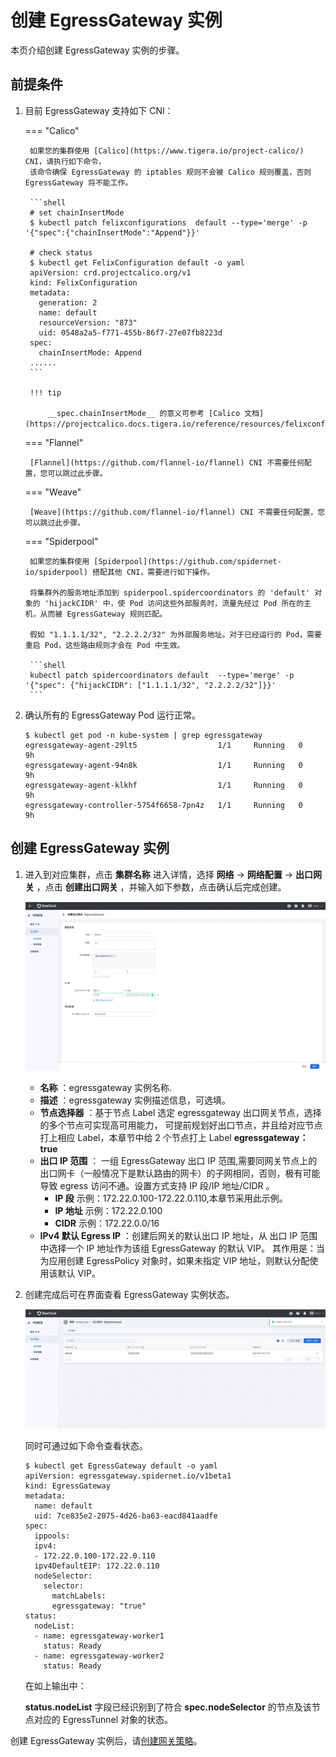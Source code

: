 # 创建 EgressGateway 实例

本页介绍创建 EgressGateway 实例的步骤。

## 前提条件

1. 目前 EgressGateway 支持如下 CNI：

    ===  "Calico"

        如果您的集群使用 [Calico](https://www.tigera.io/project-calico/) CNI，请执行如下命令，
        该命令确保 EgressGateway 的 iptables 规则不会被 Calico 规则覆盖，否则 EgressGateway 将不能工作。

        ```shell
        # set chainInsertMode
        $ kubectl patch felixconfigurations  default --type='merge' -p '{"spec":{"chainInsertMode":"Append"}}'
        
        # check status
        $ kubectl get FelixConfiguration default -o yaml
        apiVersion: crd.projectcalico.org/v1
        kind: FelixConfiguration
        metadata:
          generation: 2
          name: default
          resourceVersion: "873"
          uid: 0548a2a5-f771-455b-86f7-27e07fb8223d
        spec:
          chainInsertMode: Append
        ......
        ```

        !!! tip

            __spec.chainInsertMode__ 的意义可参考 [Calico 文档](https://projectcalico.docs.tigera.io/reference/resources/felixconfig)。

    ===  "Flannel"

        [Flannel](https://github.com/flannel-io/flannel) CNI 不需要任何配置，您可以跳过此步骤。

    ===  "Weave"

        [Weave](https://github.com/flannel-io/flannel) CNI 不需要任何配置，您可以跳过此步骤。

    ===  "Spiderpool"

        如果您的集群使用 [Spiderpool](https://github.com/spidernet-io/spiderpool) 搭配其他 CNI，需要进行如下操作。

        将集群外的服务地址添加到 spiderpool.spidercoordinators 的 'default' 对象的 'hijackCIDR' 中，使 Pod 访问这些外部服务时，流量先经过 Pod 所在的主机，从而被 EgressGateway 规则匹配。

        假如 "1.1.1.1/32", "2.2.2.2/32" 为外部服务地址。对于已经运行的 Pod，需要重启 Pod，这些路由规则才会在 Pod 中生效。

        ```shell
        kubectl patch spidercoordinators default  --type='merge' -p '{"spec": {"hijackCIDR": ["1.1.1.1/32", "2.2.2.2/32"]}}'
        ```

2. 确认所有的 EgressGateway Pod 运行正常。

    ```shell
    $ kubectl get pod -n kube-system | grep egressgateway
    egressgateway-agent-29lt5                  1/1     Running   0          9h
    egressgateway-agent-94n8k                  1/1     Running   0          9h
    egressgateway-agent-klkhf                  1/1     Running   0          9h
    egressgateway-controller-5754f6658-7pn4z   1/1     Running   0          9h
    ```

## 创建 EgressGateway 实例

1. 进入到对应集群，点击 __集群名称__ 进入详情，选择 __网络__ -> __网络配置__ -> __出口网关__ ，点击 __创建出口网关__ ，并输入如下参数，点击确认后完成创建。

    ![egress-create01](../../images/egress-create-1.jpg)

    * __名称__ ：egressgateway 实例名称.
    * __描述__ ：egressgateway 实例描述信息，可选填。
    * __节点选择器__ ：基于节点 Label 选定 egressgateway 出口网关节点，选择的多个节点可实现高可用能力，
      可提前规划好出口节点，并且给对应节点打上相应 Label，本章节中给 2 个节点打上 Label __egressgateway：true__
    * __出口 IP 范围__ ： 一组 EgressGateway 出口 IP 范围,需要同网关节点上的出口网卡（一般情况下是默认路由的网卡）的子网相同，否则，极有可能导致 egress 访问不通。设置方式支持 IP 段/IP 地址/CIDR 。
        * __IP 段__ 示例：172.22.0.100-172.22.0.110,本章节采用此示例。
        * __IP 地址__ 示例：172.22.0.100
        * __CIDR__ 示例：172.22.0.0/16
    * __IPv4 默认 Egress IP__ ：创建后网关的默认出口 IP 地址，从 出口 IP 范围中选择一个 IP 地址作为该组 EgressGateway 的默认 VIP。
      其作用是：当为应用创建 EgressPolicy 对象时，如果未指定 VIP 地址，则默认分配使用该默认 VIP。

2. 创建完成后可在界面查看 EgressGateway 实例状态。

    ![egress-create01](../../images/egress-create-2.jpg)

    同时可通过如下命令查看状态。

    ```shell
    $ kubectl get EgressGateway default -o yaml
    apiVersion: egressgateway.spidernet.io/v1beta1
    kind: EgressGateway
    metadata:
      name: default
      uid: 7ce835e2-2075-4d26-ba63-eacd841aadfe
    spec:
      ippools:
      ipv4:
      - 172.22.0.100-172.22.0.110
      ipv4DefaultEIP: 172.22.0.110
      nodeSelector:
        selector:
          matchLabels:
          egressgateway: "true"
    status:
      nodeList:
      - name: egressgateway-worker1
        status: Ready
      - name: egressgateway-worker2
        status: Ready
    ```

    在如上输出中：

    __status.nodeList__ 字段已经识别到了符合 __spec.nodeSelector__ 的节点及该节点对应的 EgressTunnel 对象的状态。

创建 EgressGateway 实例后，请[创建网关策略](create-egpolicy.md)。
